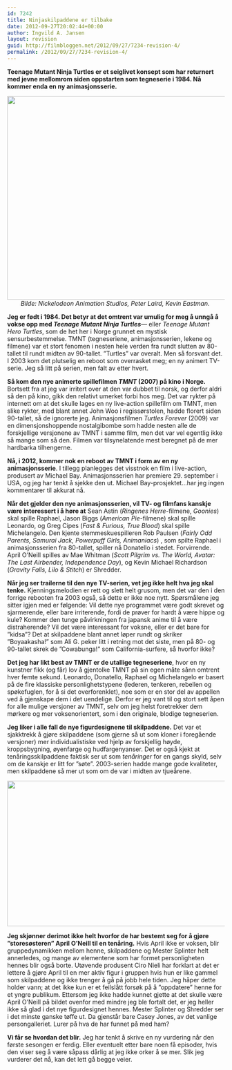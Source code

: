 ```yaml
---
id: 7242
title: Ninjaskilpaddene er tilbake
date: 2012-09-27T20:02:44+00:00
author: Ingvild A. Jansen
layout: revision
guid: http://filmbloggen.net/2012/09/27/7234-revision-4/
permalink: /2012/09/27/7234-revision-4/
---
```

**Teenage Mutant Ninja Turtles er et seiglivet konsept som har returnert med jevne mellomrom siden oppstarten som tegneserie i 1984. Nå kommer enda en ny animasjonsserie.**

<p style="text-align: center">
  <a href="http://filmbloggen.net/?attachment_id=7235" rel="attachment wp-att-7235"><img class="aligncenter size-large wp-image-7235" src="http://filmbloggen.net/wp-content/uploads//2012/09/teenage-mutant-ninja-turtles-2012-620x472.jpg" alt="" width="620" height="472" /></a><em>Bilde: Nickelodeon Animation Studios, Peter Laird, Kevin Eastman. </em>
</p>

**Jeg er født i 1984. Det betyr at det omtrent var umulig for meg å unngå å vokse opp med _Teenage Mutant Ninja Turtles_**— eller _Teenage Mutant Hero Turtles_, som de het her i Norge grunnet en mystisk sensurbestemmelse. TMNT (tegneseriene, animasjonsserien, lekene og filmene) var et stort fenomen i nesten hele verden fra rundt slutten av 80-tallet til rundt midten av 90-tallet. ”Turtles” var overalt. Men så forsvant det. I 2003 kom det plutselig en reboot som overrasket meg; en ny animert TV-serie. Jeg så litt på serien, men falt av etter hvert.

**Så kom den nye animerte spillefilmen _TMNT_ (2007) på kino i Norge.** Bortsett fra at jeg var irritert over at den var dubbet til norsk, og derfor aldri så den på kino, gikk den relativt umerket forbi hos meg. Det var rykter på internett om at det skulle lages en ny live-action spillefilm om TMNT, men slike rykter, med blant annet John Woo i regissørstolen, hadde florert siden 90-tallet, så de ignorerte jeg. Animasjonsfilmen _Turtles Forever_ (2009) var en dimensjonshoppende nostalgibombe som hadde nesten alle de forskjellige versjonene av TMNT i samme film, men det var vel egentlig ikke så mange som så den. Filmen var tilsynelatende mest beregnet på de mer hardbarka tilhengerne.

**Nå, i 2012, kommer nok en reboot av TMNT i form av en ny animasjonsserie**. I tillegg planlegges det visstnok en film i live-action, produsert av Michael Bay. Animasjonsserien har premiere 29. september i USA, og jeg har tenkt å sjekke den ut. Michael Bay-prosjektet…har jeg ingen kommentarer til akkurat nå.

**Når det gjelder den nye animasjonsserien, vil TV- og filmfans kanskje være interessert i å høre at** Sean Astin (_Ringenes Herre_-filmene, _Goonies_) skal spille Raphael, Jason Biggs (_American Pie_-filmene) skal spille Leonardo, og Greg Cipes (_Fast & Furious, True Blood_) skal spille Michelangelo. Den kjente stemmeskuespilleren Rob Paulsen (_Fairly Odd Parents, Samurai Jack, Powerpuff Girls, Animaniacs_) , som spilte Raphael i animasjonsserien fra 80-tallet, spiller nå Donatello i stedet. Forvirrende. April O’Neill spilles av Mae Whitman (_Scott Pilgrim vs. The World, Avatar: The Last Airbender, Independence Day_), og Kevin Michael Richardson (_Gravity Falls, Lilo & Stitch_) er Shredder.

<div class="video-shortcode">
</div>

**Når jeg ser trailerne til den nye TV-serien, vet jeg ikke helt hva jeg skal tenke.** Kjenningsmelodien er rett og slett helt grusom, men det var den i den forrige rebooten fra 2003 også, så dette er ikke noe nytt. Spørsmålene jeg sitter igjen med er følgende: Vil dette nye programmet være godt skrevet og sjarmerende, eller bare irriterende, fordi de prøver for hardt å være hippe og kule? Kommer den tunge påvirkningen fra japansk anime til å være distraherende? Vil det være interessant for voksne, eller er det bare for ”kidsa”? Det at skilpaddene blant annet løper rundt og skriker ”Boyaakasha!” som Ali G. peker litt i retning mot det siste, men på 80- og 90-tallet skrek de ”Cowabunga!” som California-surfere, så hvorfor ikke?

<div class="video-shortcode">
</div>

**Det jeg har likt best av TMNT er de utallige tegneseriene**, hvor en ny kunstner fikk (og får) lov å gjentolke TMNT på sin egen måte sånn omtrent hver femte sekund. Leonardo, Donatello, Raphael og Michelangelo er basert på de fire klassiske personlighetstypene (lederen, tenkeren, rebellen og spøkefuglen, for å si det overforenklet), noe som er en stor del av appellen ved å gjenskape dem i det uendelige. Derfor er jeg vant til og stort sett åpen for alle mulige versjoner av TMNT, selv om jeg helst foretrekker dem mørkere og mer voksenorientert, som i den originale, blodige tegneserien.

**Jeg liker i alle fall de nye figurdesignene til skilpaddene.** Det var et sjakktrekk å gjøre skilpaddene (som gjerne så ut som kloner i foregående versjoner) mer individualistiske ved hjelp av forskjellig høyde, kroppsbygning, øyenfarge og hudfargenyanser. Det er også kjekt at tenåringsskilpaddene faktisk ser ut som _tenåringer_ for en gangs skyld, selv om de kanskje er litt for ”søte”. 2003-serien hadde mange gode kvaliteter, men skilpaddene så mer ut som om de var i midten av tjueårene.

<a href="http://filmbloggen.net/?attachment_id=7236" rel="attachment wp-att-7236"><img class="aligncenter size-large wp-image-7236" src="http://filmbloggen.net/wp-content/uploads//2012/09/Teenage-Mutant-Ninja-Turtles-620x337.jpg" alt="" width="620" height="337" /></a>

**Jeg skjønner derimot ikke helt hvorfor de har bestemt seg for å gjøre ”storesøsteren” April O’Neill til en tenåring.** Hvis April ikke er voksen, blir gruppedynamikken mellom henne, skilpaddene og Mester Splinter helt annerledes, og mange av elementene som har formet personligheten hennes blir også borte. Utøvende produsent Ciro Nieli har forklart at det er lettere å gjøre April til en mer aktiv figur i gruppen hvis hun er like gammel som skilpaddene og ikke trenger å gå på jobb hele tiden. Jeg håper dette holder vann; at det ikke kun er et feilslått forsøk på å ”oppdatere” henne for et yngre publikum. Ettersom jeg ikke hadde kunnet gjette at det skulle være April O’Neill på bildet ovenfor med mindre jeg ble fortalt det, er jeg heller ikke så glad i det nye figurdesignet hennes. Mester Splinter og Shredder ser i det minste ganske tøffe ut. Da gjenstår bare Casey Jones, av det vanlige persongalleriet. Lurer på hva de har funnet på med ham?

**Vi får se hvordan det blir.** Jeg har tenkt å skrive en ny vurdering når den første sesongen er ferdig. Eller eventuelt etter bare noen få episoder, hvis den viser seg å være såpass dårlig at jeg ikke orker å se mer. Slik jeg vurderer det nå, kan det lett gå begge veier.
